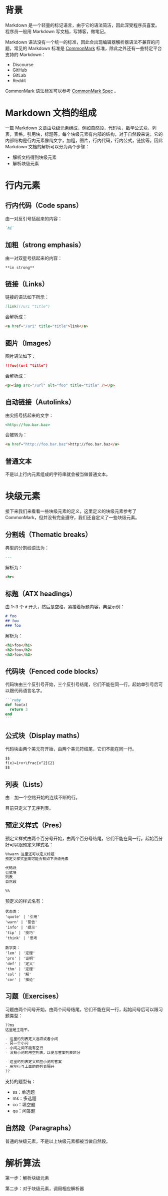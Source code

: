 # 背景

Markdown 是一个轻量的标记语言，由于它的语法简洁，因此深受程序员喜爱。程序员一般用 Markdown 写文档，写博客，做笔记。

Markdown 语法没有一个统一的标准，因此会出现编辑器解析器语法不兼容的问题，常见的 Markdown 标准是 [CommonMark](https://commonmark.org/) 标准，除此之外还有一些特定平台支持的 Markdown：

- Discourse
- GitHub
- GitLab
- Reddit

CommonMark 语法标准可以参考 [CommonMark Spec](https://spec.commonmark.org/) 。



# Markdown 文档的组成

一篇 Markdown 文章由块级元素组成，例如自然段，代码块，数学公式块，列表，表格，引用块，标题等。每个块级元素有内部的结构，对于自然段来说，它的内部结构是行内元素像纯文字，加粗，图片，行内代码，行内公式，链接等。因此 Markdown 文档的解析可以分为两个步骤：

- 解析文档得到块级元素
- 解析块级元素



# 行内元素



## 行内代码（Code spans）

由一对反引号括起来的内容：

```markdown
`hi`
```



## 加粗（strong emphasis）

由一对双星号括起来的内容：

```shell
**in strong**
```



## 链接（Links）

链接的语法如下所示：

```markdown
[link](/uri "title")
```

会解析成：

```html
<a href="/uri" title="title">link</a>
```



## 图片（Images）

图片语法如下：

```markdown
![foo](url "title")
```

会解析成：

```html
<p><img src="/url" alt="foo" title="title" /></p>
```



## 自动链接（Autolinks）

由尖括号括起来的文字：

```markdown
<http://foo.bar.baz>
```

会被转为：

```html
<a href="http://foo.bar.baz">http://foo.bar.baz</a>
```



## 普通文本

不是以上行内元素组成的字符串就会被当做普通文本。





# 块级元素

接下来我们来看看一些块级元素的定义，这里定义的块级元素参考了 CommonMark，但并没有完全遵守，我们还自定义了一些块级元素。

## 分割线（Thematic breaks）

典型的分割线语法为：

```markdown
---
```

解析为：

```html
<hr>
```



## 标题（ATX headings）

由 1~3 个 `#` 开头，然后是空格，紧接着标题内容，典型示例：

```markdown
# foo
## foo
### foo
```

解析为：

```html
<h1>foo</h1>
<h2>foo</h2>
<h3>foo</h3>
```



## 代码块（Fenced code blocks）

代码块由三个反引号开始，三个反引号结尾，它们不能在同一行。起始单引号后可以跟代码语言名字。

~~~markdown
```ruby
def foo(x)
  return 3
end
```
~~~



## 公式块（Display maths）

代码块由两个美元符开始，由两个美元符结尾，它们不能在同一行。

```markdown
$$
f(x)=1+x+\frac{x^2}{2}
$$
```



## 列表（Lists）

由 `-` 加一个空格开始的连续不断的行。

目前只定义了无序列表。



## 预定义样式（Pres）

预定义样式由两个百分号开始，由两个百分号结尾，它们不能在同一行。起始百分好可以跟预定义样式名：

```markdown
%%warn 这里还可以定义标题
预定义样式里面可能会有如下块级元素

代码块
公式块
列表
自然段

%%
```

预定义的样式名有：

```shell
状态类：
'quote' | '引用'
'warn' | '警告'
'info' | '提示'
'tip' | '技巧'
'think' | '思考

数学类：
'lem' | '定理'
'pro' | '证明'
'def' | '定义'
'thm' | '定理'
'sol' | '解'
'cor' | '推论'
```



## 习题（Exercises）

习题由两个问号开始，由两个问号结尾，它们不能在同一行，起始问号后可以跟习题类型：

```markdown
??ms
这里是主题干。

- 这里的列表定义选项或者小问
- 另一个小问
- 小问之间不能有空行
- 没有小问的用空列表，以便与答案列表区分

- 这里的列表定义相应小问的答案
- 用空行与上面的的列表隔开
??
```

支持的题型有：

- ss：单选题
- ms：多选题
- co：填空题
- qa：问答题





## 自然段（Paragraphs）

 普通的块级元素，不是以上块级元素都被当做自然段。



# 解析算法

第一步：解析块级元素

第二步：对于块级元素，调用相应解析器

